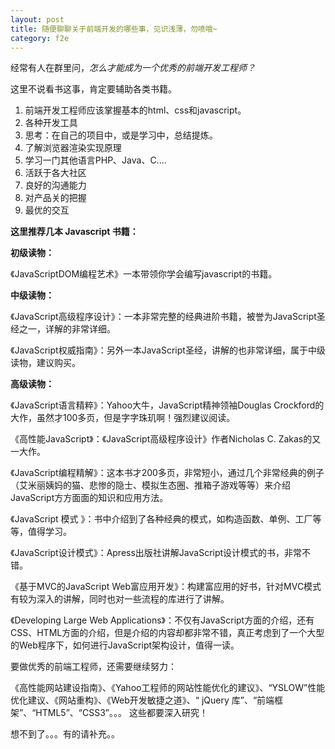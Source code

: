```yaml
---
layout: post
title: 随便聊聊关于前端开发的哪些事，见识浅薄，勿喷哦~
category: f2e
---
```


经常有人在群里问，*怎么才能成为一个优秀的前端开发工程师？*

这里不说看书这事，肯定要辅助各类书籍。

1. 前端开发工程师应该掌握基本的html、css和javascript。
2. 各种开发工具
3. 思考：在自己的项目中，或是学习中，总结提炼。
4. 了解浏览器渲染实现原理
5. 学习一门其他语言PHP、Java、C....
6. 活跃于各大社区
7. 良好的沟通能力
8. 对产品关的把握
9. 最优的交互

**这里推荐几本 Javascript 书籍：**

**初级读物：**

《JavaScriptDOM编程艺术》一本带领你学会编写javascript的书籍。

**中级读物：**

《JavaScript高级程序设计》：一本非常完整的经典进阶书籍，被誉为JavaScript圣经之一，详解的非常详细。

《JavaScript权威指南》：另外一本JavaScript圣经，讲解的也非常详细，属于中级读物，建议购买。

**高级读物：**

《JavaScript语言精粹》：Yahoo大牛，JavaScript精神领袖Douglas Crockford的大作，虽然才100多页，但是字字珠玑啊！强烈建议阅读。

《高性能JavaScript》：《JavaScript高级程序设计》作者Nicholas C. Zakas的又一大作。

《JavaScript编程精解》：这本书才200多页，非常短小，通过几个非常经典的例子（艾米丽姨妈的猫、悲惨的隐士、模拟生态圈、推箱子游戏等等）来介绍JavaScript方方面面的知识和应用方法。

《JavaScript 模式 》：书中介绍到了各种经典的模式，如构造函数、单例、工厂等等，值得学习。

《JavaScript设计模式》：Apress出版社讲解JavaScript设计模式的书，非常不错。

《基于MVC的JavaScript Web富应用开发》：构建富应用的好书，针对MVC模式有较为深入的讲解，同时也对一些流程的库进行了讲解。

《Developing Large Web Applications》：不仅有JavaScript方面的介绍，还有CSS、HTML方面的介绍，但是介绍的内容却都非常不错，真正考虑到了一个大型的Web程序下，如何进行JavaScript架构设计，值得一读。

要做优秀的前端工程师，还需要继续努力：

《高性能网站建设指南》、《Yahoo工程师的网站性能优化的建议》、“YSLOW”性能优化建议、《网站重构》、《Web开发敏捷之道》、“ jQuery 库”、“前端框架”、“HTML5”、“CSS3”。。。 这些都要深入研究！


想不到了。。。有的请补充。。
